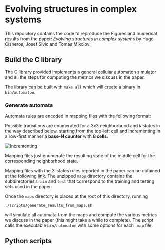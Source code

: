 # Evolving structures in complex systems

This repository contains the code to reproduce the Figures and numerical results
from the paper: _Evolving structures in complex systems_ by Hugo Cisneros, Josef
Sivic and Tomas Mikolov.


## Build the C library

The C library provided implements a general cellular automaton simulator and all
the steps for computing the metrics we discuss in the paper. 

The library can be built with
```make all```
which will create a binary in `bin/automaton`.

### Generate automata

Automata rules are encoded in mapping files with the following format: 

Possible transitions are enumerated for a 3x3 neighborhood and `N` states in the
way described below, starting from the top-left cell and incrementing in a
row-first manner a __base-N counter__ with __8 cells__.

![Incrementing](./figures/increment.png)

Mapping files just enumerate the resulting state of the middle cell for the
corresponding neighborhood state.

Mapping files with the 3-states rules reported in the paper can be obtained at
the following
[link](https://drive.google.com/uc?id=1fymRRN-Yeig560CkXrLTfpl879YLP_UF&export=download).
The unzipped `maps` directory contains the subdirectories `train` and `test`
that correspond to the training and testing sets used in the paper.

Once the `maps` directory is placed at the root of this directory, running 

```./scripts/generate_results_from_maps.sh```

will simulate all automata from the maps and compute the various metrics we
discuss in the paper (this might take a while to complete). The script calls the
executable `bin/automaton` with some options for each `.map` file.


## Python scripts

